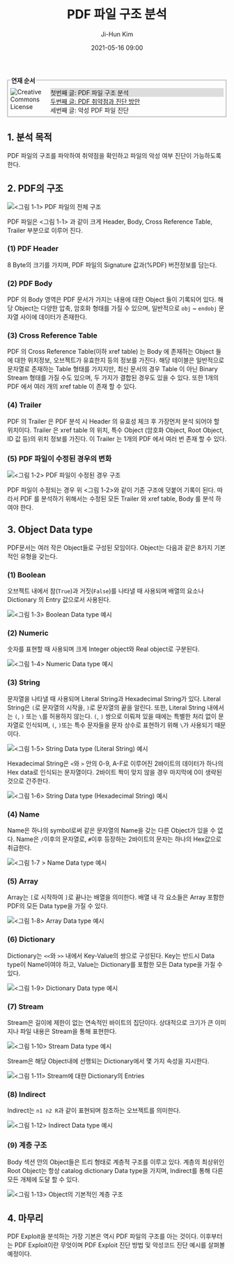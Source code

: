 ﻿---
layout: post
title: 'PDF 파일 구조 분석'
author: Ji-Hun Kim
date: 2021-05-16 09:00
tags: [fileformat, pdf]
---

<fieldset style="margin:0px 0px 20px 0px;padding:5px;"><legend><span><strong style="font-weight:bold;">연재 순서</strong></span></legend><!--Creative Commons License--><div style="float: left; width: 88px; margin-top: 3px;"><img alt="Creative Commons License" style="border-width: 0" src="/files/images/exclamationmark.png"/></div><div style="margin-left: 92px; margin-top: 3px; text-align: justify;">
<p style="margin: 0; background:#ddd;">첫번째 글: PDF 파일 구조 분석</p>
<p style="margin: 0;"><a href="/2021/05/18/pdf_exploit/">두번째 글: PDF 취약점과 진단 방안</a></p>
<p style="margin: 0;">세번째 글: 악성 PDF 파일 진단</p>
</div></fieldset>

## 1. 분석 목적

PDF 파일의 구조를 파악하여 취약점을 확인하고 파일의 악성 여부 진단이 가능하도록 한다.

## 2. PDF의 구조

![<그림 1-1> PDF 파일의 전체 구조](/files/ff_pdf_1.png)

PDF 파일은 <그림 1-1> 과 같이 크게 Header, Body, Cross Reference Table, Trailer 부분으로 이루어 진다.

### (1) PDF Header

8 Byte의 크기를 가지며, PDF 파일의 Signature 값과(%PDF) 버전정보를 담는다.

### (2) PDF Body

PDF 의 Body 영역은 PDF 문서가 가지는 내용에 대한 Object 들이 기록되어 있다.
해당 Object는 다양한 압축, 암호화 형태를 가질 수 있으며, 일반적으로 ```obj``` ~ ```endobj``` 문자열 사이에 데이터가 존재한다.

### (3) Cross Reference Table

PDF 의 Cross Reference Table(이하 xref table) 는 Body 에 존재하는 Object 들에 대한 위치정보, 오브젝트가 유효한지 등의 정보를 가진다. 해당 테이블은 일반적으로 문자열로 존재하는 Table 형태를 가지지만, 최신 문서의 경우 Table 이 아닌 Binary Stream 형태를 가질 수도 있으며, 두 가지가 결합된 경우도 있을 수 있다. 또한 1개의 PDF 에서 여러 개의 xref table 이 존재 할 수 있다.

### (4) Trailer

PDF 의 Trailer 은 PDF 분석 시 Header 의 유효성 체크 후 가장먼저 분석 되어야 할 위치이다. Trailer 은 xref table 의 위치, 특수 Object (암호화 Object, Root Object, ID 값 등)의 위치 정보를 가진다. 이 Trailer 는 1개의 PDF 에서 여러 번 존재 할 수 있다.

### (5) PDF 파일이 수정된 경우의 변화

![<그림 1-2> PDF 파일이 수정된 경우 구조](/files/ff_pdf_2.png)

PDF 파일이 수정되는 경우 위 <그림 1-2>와 같이 기존 구조에 덧붙어 기록이 된다. 따라서 PDF 를 분석하기 위해서는 수정된 모든 Trailer 와 xref table, Body 를 분석 하여야 한다.

## 3. Object Data type

PDF문서는 여러 작은 Object들로 구성된 모임이다. Object는 다음과 같은 8가지 기본적인 유형을 갖는다.

### (1) Boolean

오브젝트 내에서 참(```True```)과 거짓(```False```)를 나타낼 때 사용되며 배열의 요소나 Dictionary 의 Entry 값으로서 사용된다.

![<그림 1-3> Boolean Data type 예시](/files/ff_pdf_3.png)

### (2) Numeric

숫자를 표현할 때 사용되며 크게 Integer object와 Real object로 구분된다. 

![<그림 1-4> Numeric Data type 예시](/files/ff_pdf_4.png)

### (3) String

문자열을 나타낼 때 사용되며 Literal String과 Hexadecimal String가 있다.
Literal String은 ```(```로 문자열의 시작을, ```)```로 문자열의 끝을 알린다.
또한, Literal String 내에서는 ```(```, ```)``` 또는 ```\```를 허용하지 않는다.
```(```, ```)``` 쌍으로 이뤄져 있을 때에는 특별한 처리 없이 문자열로 인식되며, ```(```, ```)```또는 특수 문자들을 문자 상수로 표현하기 위해 ```\```가 사용되기 때문이다.

![<그림 1-5> String Data type (Literal String) 예시](/files/ff_pdf_5.png)

Hexadecimal String은 ```<```와 ```>``` 안의 0-9, A-F로 이루어진 2바이트의 데이터가 하나의 Hex data로 인식되는 문자열이다. 2바이트 짝이 맞지 않을 경우 마지막에 0이 생략된 것으로 간주한다.

![<그림 1-6> String Data type (Hexadecimal String) 예시](/files/ff_pdf_6.png)

### (4) Name

Name은 하나의 symbol로써 같은 문자열의 Name을 갖는 다른 Object가 있을 수 없다. Name은 ```/```이후의 문자열로, ```#```이후 등장하는 2바이트의 문자는 하나의 Hex값으로 취급한다.

![<그림 1-7 > Name Data type 예시](/files/ff_pdf_7.png)

### (5) Array

Array는 ```[```로 시작하여 ```]```로 끝나는 배열을 의미한다.
배열 내 각 요소들은 Array 포함한 PDF의 모든 Data type을 가질 수 있다. 

![<그림 1-8> Array Data type 예시](/files/ff_pdf_8.png)

### (6) Dictionary

Dictionary는 ```<<```와 ```>>``` 내에서 Key-Value의 쌍으로 구성된다. 
Key는 반드시 Data type이 Name이여야 하고, Value는 Dictionary를 포함한 모든 Data type을 가질 수 있다. 

![<그림 1-9> Dictionary Data type 예시](/files/ff_pdf_9.png)

### (7) Stream

Stream은 길이에 제한이 없는 연속적인 바이트의 집단이다.
상대적으로 크기가 큰 이미지나 파일 내용은 Stream을 통해 표현한다.

![<그림 1-10> Stream Data type 예시](/files/ff_pdf_10.png)

Stream은 해당 Object내에 선행되는 Dictionary에서 몇 가지 속성을 지시한다.

![<그림 1-11> Stream에 대한 Dictionary의 Entries](/files/ff_pdf_11.png)

### (8) Indirect

Indirect는 ```n1 n2 R```과 같이 표현되며 참조하는 오브젝트를 의미한다.

![<그림 1-12> Indirect Data type 예시](/files/ff_pdf_12.png)

### (9) 계층 구조

Body 섹션 안의 Object들은 트리 형태로 계층적 구조를 이루고 있다.
계층의 최상위인 Root Object는 항상 catalog dictionary Data type을 가지며, Indirect를 통해 다른 모든 개체에 도달 할 수 있다.

![<그림 1-13> Object의 기본적인 계층 구조](/files/ff_pdf_13.png)


## 4. 마무리

PDF Exploit을 분석하는 가장 기본은 역시 PDF 파일의 구조를 아는 것이다. 이후부터는 PDF Exploit이란 무엇이며 PDF Exploit 진단 방법 및 악성코드 진단 예시를 살펴볼 예정이다.
